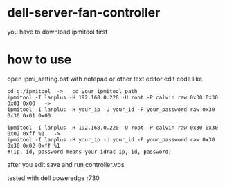 # dell-server-fan-controller
you have to download ipmitool first

# how to use
open ipmi_setting.bat with notepad or other text editor
edit code like
```
cd c:/ipmitool  ->   cd your_ipmitool_path
ipmitool -I lanplus -H 192.168.0.220 -U root -P calvin raw 0x30 0x30 0x01 0x00   ->
ipmitool -I lanplus -H your_ip -U your_id -P your_password raw 0x30 0x30 0x01 0x00
```
```
ipmitool -I lanplus -H 192.168.0.220 -U root -P calvin raw 0x30 0x30 0x02 0xff %1   ->
ipmitool -I lanplus -H your_ip -U your_id -P your_password raw 0x30 0x30 0x02 0xff %1
#(ip, id, password means your idrac ip, id, password)
```
after you edit save and run controller.vbs



tested with dell poweredge r730

